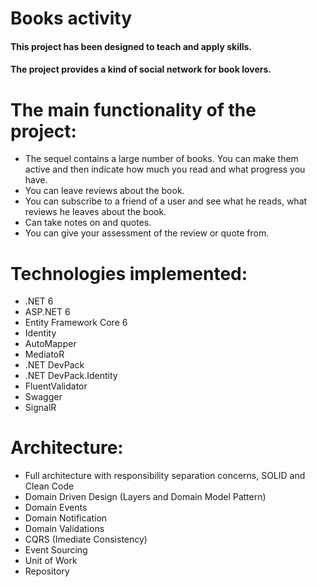 # **Books activity**

#### This project has been designed to teach and apply skills.
#### The project provides a kind of social network for book lovers.
# The main functionality of the project:
- The sequel contains a large number of books. You can make them active and then indicate how much you read and what progress you have.
- You can leave reviews about the book.
- You can subscribe to a friend of a user and see what he reads, what reviews he leaves about the book.
- Can take notes on and quotes.
- You can give your assessment of the review or quote from.

# Technologies implemented:
- .NET 6
- ASP.NET 6
- Entity Framework Core 6
- Identity
- AutoMapper
- MediatoR
- .NET DevPack
- .NET DevPack.Identity
- FluentValidator
- Swagger
- SignalR

# Architecture:
- Full architecture with responsibility separation concerns, SOLID and Clean Code
- Domain Driven Design (Layers and Domain Model Pattern)
- Domain Events
- Domain Notification
- Domain Validations
- CQRS (Imediate Consistency)
- Event Sourcing
- Unit of Work
- Repository
